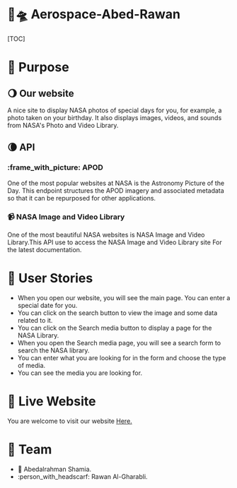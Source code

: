 # :satellite:🛸 Aerospace-Abed-Rawan

[TOC]

# :pushpin: Purpose 

## :waning_gibbous_moon: Our website 
A nice site to display NASA photos of special days for you, for example, a photo taken on your birthday. It also displays images, videos, and sounds from NASA's Photo and Video Library.
## :waning_crescent_moon: API 

### :frame_with_picture: APOD 
One of the most popular websites at NASA is the Astronomy Picture of the Day. This endpoint structures the APOD imagery and associated metadata so that it can be repurposed for other applications.

### :video_camera: NASA Image and Video Library 
One of the most beautiful NASA websites is NASA Image and Video Library.This API use to access the NASA Image and Video Library site For the latest documentation.

# :book: User Stories 
* When you open our website, you will see the main page. You can enter a special date for you.
* You can click on the search button to view the image and some data related to it.
* You can click on the Search media button to display a page for the NASA Library.
* When you open the Search media page, you will see a search form to search the NASA library.
* You can enter what you are looking for in the form and choose the type of media.
* You can see the media you are looking for.

# :link: Live Website 

You are welcome to visit our website [Here. ](https://gsg-g11.github.io/Aerospace-Abed-Rawan/)

# :busts_in_silhouette: Team 

* :bearded_person: Abedalrahman Shamia.
* :person_with_headscarf: Rawan Al-Gharabli.